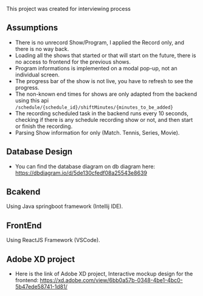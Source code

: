This project was created for interviewing process

## Assumptions
- There is no unrecord Show/Program, I applied the Record only, and there is no way back.
- Loading all the shows that started or that will start on the future, there is no access to frontend for the previous shows.
- Program informations is implemented on a modal pop-up, not an individual screen.
- The progress bar of the show is not live, you have to refresh to see the progress.
- The non-known end times for shows are only adapted from the backend using this api `/schedule/{schedule_id}/shiftMinutes/{minutes_to_be_added}`
- The recording scheduled task in the backend runs every 10 seconds, checking if there is any schedule recording show or not, and then start or finish the recording.
- Parsing Show information for only (Match. Tennis, Series, Movie).


## Database Design
- You can find the database diagram on db diagram here:
https://dbdiagram.io/d/5de130cfedf08a25543e8639

## Bcakend
Using Java springboot framework (Intellij IDE).

## FrontEnd
Using ReactJS Framework (VSCode).

## Adobe XD project
- Here is the link of Adobe XD project, Interactive mockup design for the frontend:
https://xd.adobe.com/view/6bb0a57b-0348-4be1-4bc0-5b47ede58741-1d81/ 
